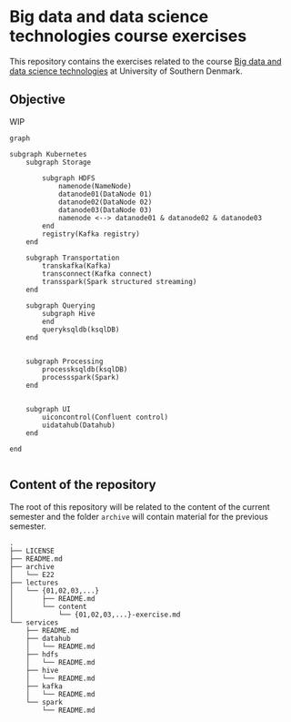 # Big data and data science technologies course exercises
This repository contains the exercises related to the course [Big data and data science technologies](https://odin.sdu.dk/sitecore/index.php?a=fagbesk&id=81974&lang=en) at University of Southern Denmark.


## Objective

WIP

```mermaid
graph

subgraph Kubernetes
    subgraph Storage 
    
        subgraph HDFS
            namenode(NameNode)
            datanode01(DataNode 01)
            datanode02(DataNode 02)
            datanode03(DataNode 03)
            namenode <--> datanode01 & datanode02 & datanode03
        end
        registry(Kafka registry)
    end

    subgraph Transportation
        transkafka(Kafka)
        transconnect(Kafka connect)
        transspark(Spark structured streaming)
    end
    
    subgraph Querying
        subgraph Hive
        end
        queryksqldb(ksqlDB)
    end
    
    
    subgraph Processing
        processksqldb(ksqlDB)
        processspark(Spark)
    end


    subgraph UI
        uiconcontrol(Confluent control)
        uidatahub(Datahub)
    end

end


```

## Content of the repository
The root of this repository will be related to the content of the current semester and the folder `archive` will contain material for the previous semester.

```
.
├── LICENSE
├── README.md
├── archive
│   └── E22
├── lectures
│   └── {01,02,03,...}
│       ├── README.md
│       └── content
│           └── {01,02,03,...}-exercise.md
└── services
    ├── README.md
    ├── datahub
    │   └── README.md
    ├── hdfs
    │   └── README.md
    ├── hive
    │   └── README.md
    ├── kafka
    │   └── README.md
    └── spark
        └── README.md
```